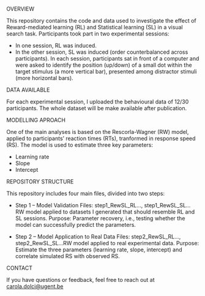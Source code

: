 OVERVIEW

This repository contains the code and data used to investigate the effect of Reward-mediated learning (RL) and Statistical learning (SL) in a visual search task.
Participants took part in two experimental sessions:
 - In one session, RL was induced.
 - In the other session, SL was induced (order counterbalanced across participants).
In each session, participants sat in front of a computer and were asked to identify the position (up/down) of a small dot within the target stimulus (a more vertical bar), presented among distractor stimuli (more horizontal bars).


DATA AVAILABLE

For each experimental session, I uploaded the behavioural data of 12/30 participants. The whole dataset will be make available after publication.


MODELLING APROACH

One of the main analyses is based on the Rescorla-Wagner (RW) model, applied to participants’ reaction times (RTs), tranformed in response speed (RS).
The model is used to estimate three key parameters:
- Learning rate
- Slope
- Intercept


REPOSITORY STRUCTURE

This repository includes four main files, divided into two steps:
- Step 1 – Model Validation
  Files: step1_RewSL_RL..., step1_RewSL_SL... RW model applied to datasets I generated that should resemble RL and SL sessions.
  Purpose: Parameter recovery, i.e., testing whether the model can successfully predict the parameters.

- Step 2 – Model Application to Real Data
  Files: step2_RewSL_RL..., step2_RewSL_SL...RW model applied to real experimental data.
  Purpose: Estimate the three parameters (learning rate, slope, intercept) and correlate simulated RS with observed RS.



CONTACT

If you have questions or feedback, feel free to reach out at carola.dolci@ugent.be
